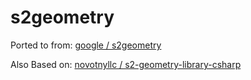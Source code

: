 # s2geometry

Ported to from: [google / s2geometry](https://github.com/google/s2geometry/commit/cae6519ef34fc5ac79e5a69a50717864549d1cd4)

Also Based on: [novotnyllc / s2-geometry-library-csharp](https://github.com/novotnyllc/s2-geometry-library-csharp/commit/880deeff88f8b8b0fe67ed888efeffbbdc460a7b)
